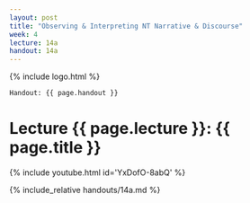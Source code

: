```yaml
---
layout: post
title: "Observing & Interpreting NT Narrative & Discourse"
week: 4
lecture: 14a
handout: 14a
---
```


{% include logo.html %}

`Handout: {{ page.handout }}`

# Lecture {{ page.lecture }}: {{ page.title }}

{% include youtube.html id='YxDofO-8abQ' %}

{% include_relative handouts/14a.md %}